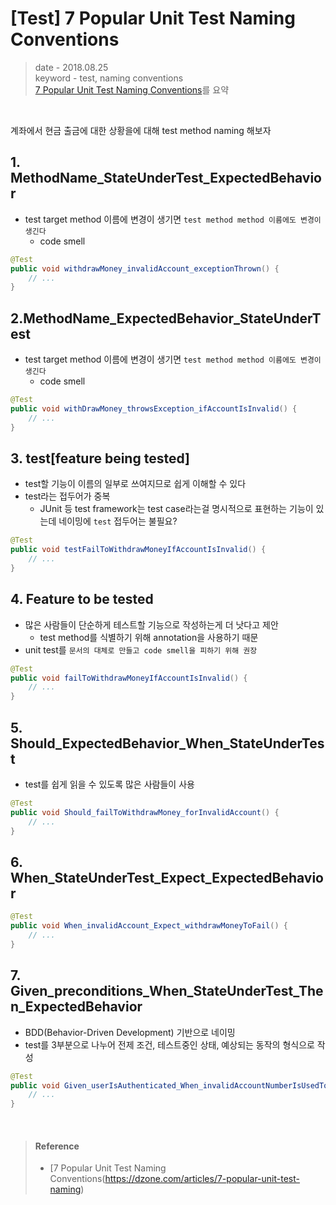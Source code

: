 # [Test] 7 Popular Unit Test Naming Conventions
> date - 2018.08.25  
> keyword - test, naming conventions  
> [7 Popular Unit Test Naming Conventions](https://dzone.com/articles/7-popular-unit-test-naming)를 요약

<br>

계좌에서 현금 출금에 대한 상황을에 대해 test method naming 해보자


## 1. MethodName_StateUnderTest_ExpectedBehavior
* test target method 이름에 변경이 생기면 `test method method 이름에도 변경이 생긴다`
  * code smell

```java
@Test
public void withdrawMoney_invalidAccount_exceptionThrown() {
    // ...
}
```


## 2.MethodName_ExpectedBehavior_StateUnderTest
* test target method 이름에 변경이 생기면 `test method method 이름에도 변경이 생긴다`
  * code smell

```java
@Test
public void withDrawMoney_throwsException_ifAccountIsInvalid() {
    // ...
}
```


## 3. test[feature being tested]
* test할 기능이 이름의 일부로 쓰여지므로 쉽게 이해할 수 있다
* test라는 접두어가 중복
  * JUnit 등 test framework는 test case라는걸 명시적으로 표현하는 기능이 있는데 네이밍에 `test` 접두어는 불필요?

```java
@Test
public void testFailToWithdrawMoneyIfAccountIsInvalid() {
    // ...
}
```


## 4. Feature to be tested
* 많은 사람들이 단순하게 테스트할 기능으로 작성하는게 더 낫다고 제안
  * test method를 식별하기 위해 annotation을 사용하기 때문
* unit test를 `문서의 대체로 만들고 code smell을 피하기 위해 권장`

```java
@Test
public void failToWithdrawMoneyIfAccountIsInvalid() {
    // ...
}
```


## 5. Should_ExpectedBehavior_When_StateUnderTest
* test를 쉽게 읽을 수 있도록 많은 사람들이 사용

```java
@Test
public void Should_failToWithdrawMoney_forInvalidAccount() {
    // ...
}
```


## 6. When_StateUnderTest_Expect_ExpectedBehavior
```java
@Test
public void When_invalidAccount_Expect_withdrawMoneyToFail() {
    // ...
}
```


## 7. Given_preconditions_When_StateUnderTest_Then_ExpectedBehavior
* BDD(Behavior-Driven Development) 기반으로 네이밍
* test를 3부분으로 나누어 전제 조건, 테스트중인 상태, 예상되는 동작의 형식으로 작성

```java
@Test
public void Given_userIsAuthenticated_When_invalidAccountNumberIsUsedToWithdrawMoney_Then_transactionsWillFail() {
    // ...
}
```


<br>

> #### Reference
> * [7 Popular Unit Test Naming Conventions(https://dzone.com/articles/7-popular-unit-test-naming)
